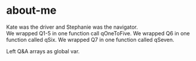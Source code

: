 # about-me

Kate was the driver and Stephanie was the navigator.  
We wrapped Q1-5 in one function call qOneToFive.
We wrapped Q6 in one function called qSix.
We wrapped Q7 in one function called qSeven.

Left Q&A arrays as global var.
